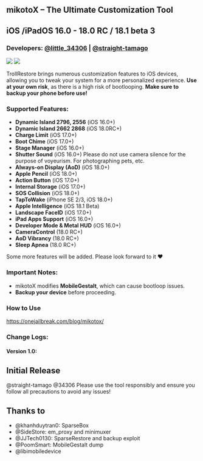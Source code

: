 ## mikotoX – The Ultimate Customization Tool
## iOS /iPadOS 16.0 - 18.0 RC / 18.1 beta 3
### Developers: [@little_34306](https://x.com/little_34306) | [@straight-tamago](https://x.com/straight_tamago)

<a href="https://github.com/straight-tamago/mikotoX/releases/latest"><img src="https://img.shields.io/github/v/release/straight-tamago/mikotoX?color=d774d5" /></a>  <a href="https://github.com/straight-tamago/mikotoX/releases"><img src="https://img.shields.io/github/downloads/straight-tamago/mikotoX/total?color=d774d5" /></a>

TrollRestore brings numerous customization features to iOS devices, allowing you to tweak your system for a more personalized experience. **Use at your own risk**, as there is a high risk of bootlooping. **Make sure to backup your phone before use!**

### Supported Features:  
- **Dynamic Island 2796, 2556** (iOS 16.0+)
- **Dynamic Island 2662 2868** (iOS 18.0RC+)
- **Charge Limit** (iOS 17.0+)
- **Boot Chime** (iOS 17.0+)
- **Stage Manager** (iOS 16.0+)
- **Shutter Sound** (iOS 16.0+)
Please do not use camera silence for the purpose of voyeurism. For photographing pets, etc.
- **Always-on Display (AoD)** (iOS 18.0+)
- **Apple Pencil** (iOS 18.0+)
- **Action Button** (iOS 17.0+)
- **Internal Storage** (iOS 17.0+)
- **SOS Collision** (iOS 18.0+)
- **TapToWake** (iPhone SE 2/3, iOS 18.0+)
- **Apple Intelligence** (iOS 18.1 Beta)
- **Landscape FaceID** (iOS 17.0+)
- **iPad Apps Support** (iOS 16.0+)
- **Developer Mode & Metal HUD** (iOS 16.0+)
- **CameraControl** (18.0 RC+)
- **AoD Vibrancy** (18.0 RC+)
- **Sleep Apnea** (18.0 RC+)

Some more features will be added. Please look forward to it ❤️

### Important Notes:
- mikotoX modifies **MobileGestalt**, which can cause bootloop issues.
- **Backup your device** before proceeding.

### How to Use
https://onejailbreak.com/blog/mikotox/

### Change Logs:

#### Version 1.0:
Initial Release
---

@straight-tamago @34306 
Please use the tool responsibly and ensure you follow all precautions to avoid any issues!

## Thanks to
- @khanhduytran0: SparseBox
- @SideStore: em_proxy and minimuxer
- @JJTech0130: SparseRestore and backup exploit
- @PoomSmart: MobileGestalt dump
- @libimobiledevice

